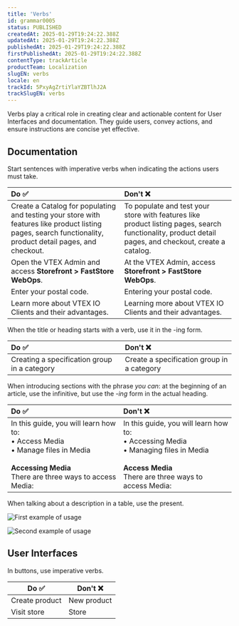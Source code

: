 ```yaml
---
title: 'Verbs'
id: grammar0005
status: PUBLISHED
createdAt: 2025-01-29T19:24:22.388Z
updatedAt: 2025-01-29T19:24:22.388Z
publishedAt: 2025-01-29T19:24:22.388Z
firstPublishedAt: 2025-01-29T19:24:22.388Z
contentType: trackArticle
productTeam: Localization
slugEN: verbs
locale: en
trackId: 5PxyAgZrtiYlaYZBTlhJ2A
trackSlugEN: verbs
---
```


Verbs play a critical role in creating clear and actionable content for User Interfaces and documentation. They guide users, convey actions, and ensure instructions are concise yet effective.

## Documentation

Start sentences with imperative verbs when indicating the actions users must take.

| Do ✅ | Don't ❌ |
| :--------- | :------------ |
| Create a Catalog for populating and testing your store with features like product listing pages, search functionality, product detail pages, and checkout. | To populate and test your store with features like product listing pages, search functionality, product detail pages, and checkout, create a catalog. |
| Open the VTEX Admin and access **Storefront > FastStore WebOps**. | At the VTEX Admin, access **Storefront > FastStore WebOps**. |
| Enter your postal code. | Entering your postal code. |
| Learn more about VTEX IO Clients and their advantages. | Learning more about VTEX IO Clients and their advantages. |

When the title or heading starts with a verb, use it in the \-ing form.

| Do ✅ | Don't ❌ |
| :--------- | :------------ |
| Creating a specification group in a category | Create a specification group in a category |

When introducing sections with the phrase *you can*: at the beginning of an article, use the infinitive, but use the *-ing* form in the actual heading.

| Do ✅ | Don't ❌ |
| :--------- | :------------ |
| In this guide, you will learn how to: <br> • Access Media <br> • Manage files in Media <br> <br> **Accessing Media** <br> There are three ways to access Media: | In this guide, you will learn how to: <br> • Accessing Media <br> • Managing files in Media <br> <br> **Access Media** <br> There are three ways to access Media: |

When talking about a description in a table, use the present. 

![First example of usage](https://github.com/vtexdocs/language-hub-content/blob/main/images/en/verbs1.png?raw=true)

![Second example of usage](https://github.com/vtexdocs/language-hub-content/blob/main/images/en/verbs2.png?raw=true)

## User Interfaces

In buttons, use imperative verbs.

| Do ✅ | Don't ❌ |
| --------- | ------------ |
| Create product | New product |
| Visit store | Store |
